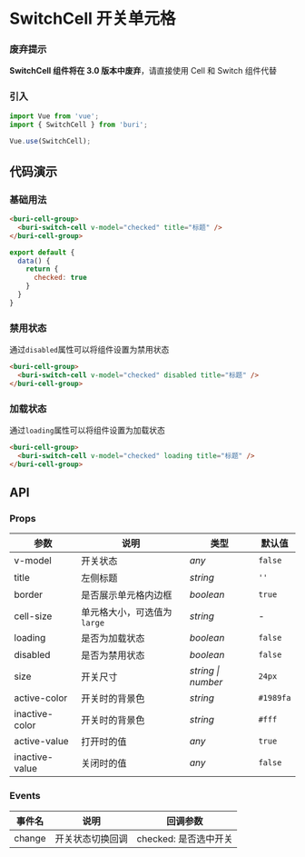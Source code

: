# SwitchCell 开关单元格

### 废弃提示

<b>SwitchCell 组件将在 3.0 版本中废弃</b>，请直接使用 Cell 和 Switch 组件代替

### 引入

``` javascript
import Vue from 'vue';
import { SwitchCell } from 'buri';

Vue.use(SwitchCell);
```

## 代码演示

### 基础用法

```html
<buri-cell-group>
  <buri-switch-cell v-model="checked" title="标题" />
</buri-cell-group>
```

```javascript
export default {
  data() {
    return {
      checked: true
    }
  }
}
```

### 禁用状态

通过`disabled`属性可以将组件设置为禁用状态

```html
<buri-cell-group>
  <buri-switch-cell v-model="checked" disabled title="标题" />
</buri-cell-group>
```

### 加载状态

通过`loading`属性可以将组件设置为加载状态

```html
<buri-cell-group>
  <buri-switch-cell v-model="checked" loading title="标题" />
</buri-cell-group>
```

## API

### Props

| 参数 | 说明 | 类型 | 默认值 |
|------|------|------|------|
| v-model | 开关状态 | *any* | `false` |
| title | 左侧标题 |  *string* | `''` |
| border | 是否展示单元格内边框 | *boolean* | `true` |
| cell-size | 单元格大小，可选值为 `large` | *string* | - |
| loading | 是否为加载状态 |  *boolean* | `false` |
| disabled | 是否为禁用状态 |  *boolean* | `false` |
| size | 开关尺寸 | *string \| number* | `24px` |
| active-color | 开关时的背景色 | *string* | `#1989fa` |
| inactive-color | 开关时的背景色 | *string* | `#fff` |
| active-value | 打开时的值 | *any* | `true` |
| inactive-value | 关闭时的值 | *any* | `false` |

### Events

| 事件名 | 说明 | 回调参数 |
|------|------|------|
| change | 开关状态切换回调 | checked: 是否选中开关 |
